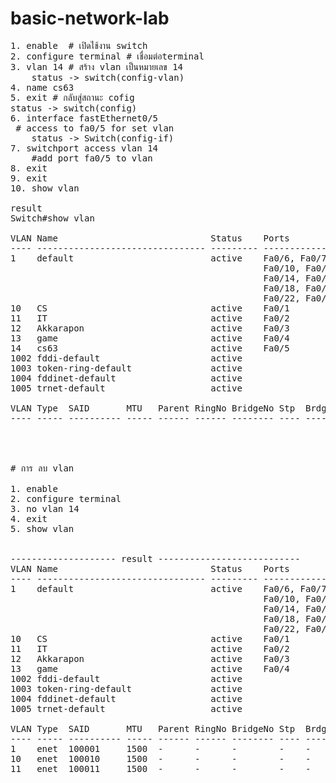 # basic-network-lab

<pre>
1. enable  # เปิดใช้งาน switch
2. configure terminal # เชื่อมต่อterminal
3. vlan 14 # สร้าง vlan เป็นหมายเลข 14
	status -> switch(config-vlan)
4. name cs63 
5. exit # กลับสู่สถานะ cofig
status -> switch(config)
6. interface fastEthernet0/5
 # access to fa0/5 for set vlan
	status -> Switch(config-if)
7. switchport access vlan 14
	#add port fa0/5 to vlan 
8. exit
9. exit
10. show vlan

result
Switch#show vlan

VLAN Name                             Status    Ports
---- -------------------------------- --------- -------------------------------
1    default                          active    Fa0/6, Fa0/7, Fa0/8, Fa0/9
                                                Fa0/10, Fa0/11, Fa0/12, Fa0/13
                                                Fa0/14, Fa0/15, Fa0/16, Fa0/17
                                                Fa0/18, Fa0/19, Fa0/20, Fa0/21
                                                Fa0/22, Fa0/23, Fa0/24
10   CS                               active    Fa0/1
11   IT                               active    Fa0/2
12   Akkarapon                        active    Fa0/3
13   game                             active    Fa0/4
14   cs63                             active    Fa0/5
1002 fddi-default                     active    
1003 token-ring-default               active    
1004 fddinet-default                  active    
1005 trnet-default                    active    

VLAN Type  SAID       MTU   Parent RingNo BridgeNo Stp  BrdgMode Trans1 Trans2
---- ----- ---------- ----- ------ ------ -------- ---- -------- ------




# การ ลบ vlan

1. enable
2. configure terminal
3. no vlan 14
4. exit 
5. show vlan


-------------------- result ---------------------------
VLAN Name                             Status    Ports
---- -------------------------------- --------- -------------------------------
1    default                          active    Fa0/6, Fa0/7, Fa0/8, Fa0/9
                                                Fa0/10, Fa0/11, Fa0/12, Fa0/13
                                                Fa0/14, Fa0/15, Fa0/16, Fa0/17
                                                Fa0/18, Fa0/19, Fa0/20, Fa0/21
                                                Fa0/22, Fa0/23, Fa0/24
10   CS                               active    Fa0/1
11   IT                               active    Fa0/2
12   Akkarapon                        active    Fa0/3
13   game                             active    Fa0/4
1002 fddi-default                     active    
1003 token-ring-default               active    
1004 fddinet-default                  active    
1005 trnet-default                    active    

VLAN Type  SAID       MTU   Parent RingNo BridgeNo Stp  BrdgMode Trans1 Trans2
---- ----- ---------- ----- ------ ------ -------- ---- -------- ------ ------
1    enet  100001     1500  -      -      -        -    -        0      0
10   enet  100010     1500  -      -      -        -    -        0      0
11   enet  100011     1500  -      -      -        -    -        0      0

</pre>

